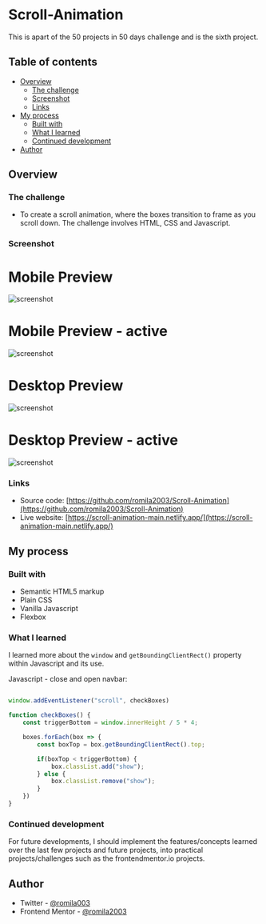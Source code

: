 # Scroll-Animation

This is apart of the 50 projects in 50 days challenge and is the sixth project.

## Table of contents

- [Overview](#overview)
  - [The challenge](#the-challenge)
  - [Screenshot](#screenshot)
  - [Links](#links)
- [My process](#my-process)
  - [Built with](#built-with)
  - [What I learned](#what-i-learned)
  - [Continued development](#continued-development)
- [Author](#author)


## Overview

### The challenge

- To create a scroll animation, where the boxes transition to frame as you scroll down. The challenge involves HTML, CSS and Javascript.

### Screenshot

# Mobile Preview 

![screenshot](https://github.com/romila2003/Scroll-Animation/blob/main/Mobile%20preview.PNG)

# Mobile Preview - active

![screenshot](https://github.com/romila2003/Scroll-Animation/blob/main/Desktop%20preview%20-%20active.PNG)

# Desktop Preview 

![screenshot](https://github.com/romila2003/Scroll-Animation/blob/main/Desktop%20preview.PNG)

# Desktop Preview - active

![screenshot](https://github.com/romila2003/Scroll-Animation/blob/main/Desktop%20preview.PNG)


### Links

 - Source code: [https://github.com/romila2003/Scroll-Animation](https://github.com/romila2003/Scroll-Animation)
 - Live website: [https://scroll-animation-main.netlify.app/](https://scroll-animation-main.netlify.app/)

## My process

### Built with

- Semantic HTML5 markup
- Plain CSS
- Vanilla Javascript
- Flexbox

### What I learned

I learned more about the `window` and `getBoundingClientRect()` property within Javascript and its use.

Javascript - close and open navbar:

```javascript

window.addEventListener("scroll", checkBoxes)

function checkBoxes() {
    const triggerBottom = window.innerHeight / 5 * 4;

    boxes.forEach(box => {
        const boxTop = box.getBoundingClientRect().top;

        if(boxTop < triggerBottom) {
            box.classList.add("show");
        } else {
            box.classList.remove("show");
        }
    }) 
}

```

### Continued development

For future developments, I should implement the features/concepts learned over the last few projects and future projects, into practical projects/challenges such as the frontendmentor.io projects.


## Author

- Twitter - [@romila003](https://www.twitter.com/romila003)
- Frontend Mentor - [@romila2003](https://www.frontendmentor.io/profile/romila2003)
